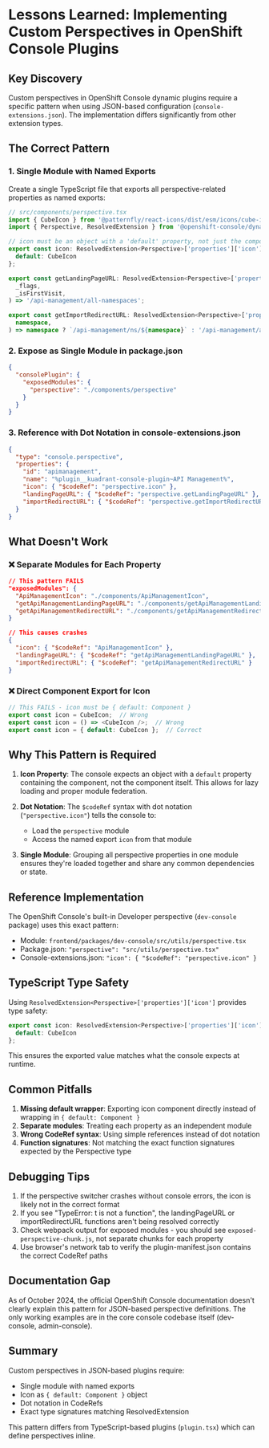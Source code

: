 # Lessons Learned: Implementing Custom Perspectives in OpenShift Console Plugins

## Key Discovery

Custom perspectives in OpenShift Console dynamic plugins require a specific pattern when using JSON-based configuration (`console-extensions.json`). The implementation differs significantly from other extension types.

## The Correct Pattern

### 1. Single Module with Named Exports

Create a single TypeScript file that exports all perspective-related properties as named exports:

```typescript
// src/components/perspective.tsx
import { CubeIcon } from '@patternfly/react-icons/dist/esm/icons/cube-icon';
import { Perspective, ResolvedExtension } from '@openshift-console/dynamic-plugin-sdk';

// icon must be an object with a 'default' property, not just the component
export const icon: ResolvedExtension<Perspective>['properties']['icon'] = {
  default: CubeIcon
};

export const getLandingPageURL: ResolvedExtension<Perspective>['properties']['landingPageURL'] = (
  _flags,
  _isFirstVisit,
) => '/api-management/all-namespaces';

export const getImportRedirectURL: ResolvedExtension<Perspective>['properties']['importRedirectURL'] = (
  namespace,
) => namespace ? `/api-management/ns/${namespace}` : '/api-management/all-namespaces';
```

### 2. Expose as Single Module in package.json

```json
{
  "consolePlugin": {
    "exposedModules": {
      "perspective": "./components/perspective"
    }
  }
}
```

### 3. Reference with Dot Notation in console-extensions.json

```json
{
  "type": "console.perspective",
  "properties": {
    "id": "apimanagement",
    "name": "%plugin__kuadrant-console-plugin~API Management%",
    "icon": { "$codeRef": "perspective.icon" },
    "landingPageURL": { "$codeRef": "perspective.getLandingPageURL" },
    "importRedirectURL": { "$codeRef": "perspective.getImportRedirectURL" }
  }
}
```

## What Doesn't Work

### ❌ Separate Modules for Each Property

```json
// This pattern FAILS
"exposedModules": {
  "ApiManagementIcon": "./components/ApiManagementIcon",
  "getApiManagementLandingPageURL": "./components/getApiManagementLandingPageURL",
  "getApiManagementRedirectURL": "./components/getApiManagementRedirectURL"
}
```

```json
// This causes crashes
{
  "icon": { "$codeRef": "ApiManagementIcon" },
  "landingPageURL": { "$codeRef": "getApiManagementLandingPageURL" },
  "importRedirectURL": { "$codeRef": "getApiManagementRedirectURL" }
}
```

### ❌ Direct Component Export for Icon

```typescript
// This FAILS - icon must be { default: Component }
export const icon = CubeIcon;  // Wrong
export const icon = () => <CubeIcon />;  // Wrong
export const icon = { default: CubeIcon };  // Correct
```

## Why This Pattern is Required

1. **Icon Property**: The console expects an object with a `default` property containing the component, not the component itself. This allows for lazy loading and proper module federation.

2. **Dot Notation**: The `$codeRef` syntax with dot notation (`"perspective.icon"`) tells the console to:
   - Load the `perspective` module
   - Access the named export `icon` from that module

3. **Single Module**: Grouping all perspective properties in one module ensures they're loaded together and share any common dependencies or state.

## Reference Implementation

The OpenShift Console's built-in Developer perspective (`dev-console` package) uses this exact pattern:

- Module: `frontend/packages/dev-console/src/utils/perspective.tsx`
- Package.json: `"perspective": "src/utils/perspective.tsx"`
- Console-extensions.json: `"icon": { "$codeRef": "perspective.icon" }`

## TypeScript Type Safety

Using `ResolvedExtension<Perspective>['properties']['icon']` provides type safety:

```typescript
export const icon: ResolvedExtension<Perspective>['properties']['icon'] = {
  default: CubeIcon
};
```

This ensures the exported value matches what the console expects at runtime.

## Common Pitfalls

1. **Missing default wrapper**: Exporting icon component directly instead of wrapping in `{ default: Component }`
2. **Separate modules**: Treating each property as an independent module
3. **Wrong CodeRef syntax**: Using simple references instead of dot notation
4. **Function signatures**: Not matching the exact function signatures expected by the Perspective type

## Debugging Tips

1. If the perspective switcher crashes without console errors, the icon is likely not in the correct format
2. If you see "TypeError: t is not a function", the landingPageURL or importRedirectURL functions aren't being resolved correctly
3. Check webpack output for exposed modules - you should see `exposed-perspective-chunk.js`, not separate chunks for each property
4. Use browser's network tab to verify the plugin-manifest.json contains the correct CodeRef paths

## Documentation Gap

As of October 2024, the official OpenShift Console documentation doesn't clearly explain this pattern for JSON-based perspective definitions. The only working examples are in the core console codebase itself (dev-console, admin-console).

## Summary

Custom perspectives in JSON-based plugins require:
- Single module with named exports
- Icon as `{ default: Component }` object
- Dot notation in CodeRefs
- Exact type signatures matching ResolvedExtension<Perspective>

This pattern differs from TypeScript-based plugins (`plugin.tsx`) which can define perspectives inline.
